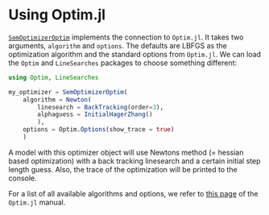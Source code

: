 # Using Optim.jl

[`SemOptimizerOptim`](@ref) implements the connection to `Optim.jl`.
It takes two arguments, `algorithm` and `options`.
The defaults are LBFGS as the optimization algorithm and the standard options from `Optim.jl`.
We can load the `Optim` and `LineSearches` packages to choose something different:

```julia
using Optim, LineSearches

my_optimizer = SemOptimizerOptim(
    algorithm = Newton(
        linesearch = BackTracking(order=3), 
        alphaguess = InitialHagerZhang()
        ),
    options = Optim.Options(show_trace = true) 
    )
```

A model with this optimizer object will use Newtons method (= hessian based optimization) with a back tracking linesearch and a certain initial step length guess. Also, the trace of the optimization will be printed to the console.

For a list of all available algorithms and options, we refer to [this page](https://julianlsolvers.github.io/Optim.jl/stable/#user/config/) of the `Optim.jl` manual.